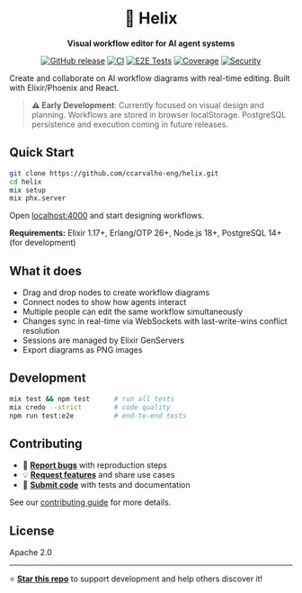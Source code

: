 <div align="center">

# 🧬 Helix

**Visual workflow editor for AI agent systems**

[![GitHub release](https://img.shields.io/github/v/release/ccarvalho-eng/helix?style=flat-square)](https://github.com/ccarvalho-eng/helix/releases)
[![CI](https://img.shields.io/github/actions/workflow/status/ccarvalho-eng/helix/ci.yml?style=flat-square&logo=github-actions)](https://github.com/ccarvalho-eng/helix/actions)
[![E2E Tests](https://img.shields.io/github/actions/workflow/status/ccarvalho-eng/helix/nightly-e2e-tests.yml?style=flat-square&logo=playwright&label=E2E)](https://github.com/ccarvalho-eng/helix/actions)
[![Coverage](https://img.shields.io/codecov/c/github/ccarvalho-eng/helix?style=flat-square)](https://codecov.io/gh/ccarvalho-eng/helix)
[![Security](https://img.shields.io/github/actions/workflow/status/ccarvalho-eng/helix/security.yml?style=flat-square&label=Security)](https://github.com/ccarvalho-eng/helix/actions)

</div>

Create and collaborate on AI workflow diagrams with real-time editing. Built with Elixir/Phoenix and React.

> **⚠️ Early Development**: Currently focused on visual design and planning. Workflows are stored in browser localStorage. PostgreSQL persistence and execution coming in future releases.

## Quick Start

```bash
git clone https://github.com/ccarvalho-eng/helix.git
cd helix
mix setup
mix phx.server
```

Open [localhost:4000](http://localhost:4000) and start designing workflows.

**Requirements:** Elixir 1.17+, Erlang/OTP 26+, Node.js 18+, PostgreSQL 14+ (for development)

## What it does

- Drag and drop nodes to create workflow diagrams
- Connect nodes to show how agents interact
- Multiple people can edit the same workflow simultaneously
- Changes sync in real-time via WebSockets with last-write-wins conflict resolution
- Sessions are managed by Elixir GenServers
- Export diagrams as PNG images

## Development

```bash
mix test && npm test      # run all tests
mix credo --strict        # code quality
npm run test:e2e          # end-to-end tests
```

## Contributing

- 🐛 **[Report bugs](https://github.com/ccarvalho-eng/helix/issues)** with reproduction steps
- 💡 **[Request features](https://github.com/ccarvalho-eng/helix/discussions)** and share use cases
- 🔧 **[Submit code](https://github.com/ccarvalho-eng/helix/pulls)** with tests and documentation

See our [contributing guide](CONTRIBUTING.md) for more details.

## License

Apache 2.0

---

⭐ **[Star this repo](https://github.com/ccarvalho-eng/helix)** to support development and help others discover it!
